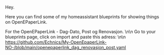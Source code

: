 Hey.

Here you can find some of my homeassistant blueprints for showing things on OpenEPaperLink.

For the OpenEPaperLink - Dag-Dato, Post og Renovasjon. \n\n
Go to your blueprints page, click on import and paste this adress: \n\n
https://github.com/Echnics/My-OpenEpaperLink-NO-/blob/main/openepaperlink_dag_renovasjon_post.yaml
